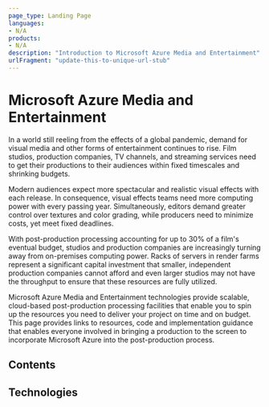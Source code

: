 ```yaml
---
page_type: Landing Page
languages:
- N/A
products:
- N/A
description: "Introduction to Microsoft Azure Media and Entertainment"
urlFragment: "update-this-to-unique-url-stub"
---
```


# Microsoft Azure Media and Entertainment

In a world still reeling from the effects of a global pandemic, demand for visual media and other forms of entertainment continues to rise. Film studios, production companies, TV channels, and streaming services need to get their productions to their audiences within fixed timescales and shrinking budgets.

Modern audiences expect more spectacular and realistic visual effects with each release. In consequence, visual effects teams need more computing power with every passing year. Simultaneously, editors demand greater control over textures and color grading, while producers need to minimize costs, yet meet fixed deadlines.

With post-production processing accounting for up to 30% of a film's eventual budget, studios and production companies are increasingly turning away from on-premises computing power. Racks of servers in render farms represent a significant capital investment that smaller, independent production companies cannot afford and even larger studios may not have the throughput to ensure that these resources are fully utilized.

Microsoft Azure Media and Entertainment technologies provide scalable, cloud-based post-production processing facilities that enable you to spin up the resources you need to deliver your project on time and on budget. This page provides links to resources, code and implementation guidance that enables everyone involved in bringing a production to the screen to incorporate Microsoft Azure into the post-production process.

## Contents

## Technologies
